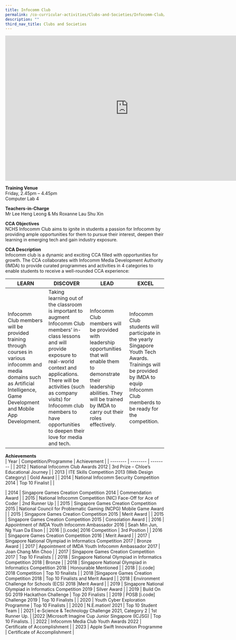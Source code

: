 ```yaml
---
title: Infocomm Club
permalink: /co-curricular-activities/Clubs-and-Societies/Infocomm-Club/
description: ""
third_nav_title: Clubs and Societies
---
```

<iframe allowfullscreen="true" height="460" width="780" frameborder="0" src="https://docs.google.com/presentation/d/e/2PACX-1vSlqcIgMlYvYpFo5VSwm21VwyRJtnaSVq5c4ZrkVSoHxZlubE40cSulOCxZwqg3x4A62XF5TTCMEQqG/embed?start=true&amp;loop=true&amp;delayms=5000"></iframe>

**Training Venue**
<br>Friday,  2.45pm – 4.45pm
<br>Computer Lab 4

**Teachers-in-Charge**
<br>Mr Lee Heng Leong & Ms Roxanne Lau Shu Xin<br>

**CCA Objectives**<br>
NCHS Infocomm Club aims to ignite in students a passion for Infocomm by providing ample opportunities for them to pursue their interest, deepen their learning in emerging tech and gain industry exposure.

**CCA Description**<br>
Infocomm club is a dynamic and exciting CCA filled with opportunities for growth. The CCA collaborates with Infocomm Media Development Authority (IMDA) to provide curated programmes and activities in 4 categories to enable students to receive a well-rounded CCA experience:

| **LEARN** | **DISCOVER** | **LEAD**  | **EXCEL** |
| -------- | -------- | --------  | -------- |
| Infocomm Club members will be provided training through courses in various infocomm and media domains such as Artificial Intelligence, Game Development and Mobile App Development. | Taking learning out of the classroom is important to augment Infocomm Club members’ in-class lessons and will provide exposure to real-world context and applications. There will be activities (such as company visits) for Infocomm club members to have opportunities to deepen their love for media and tech. | Infocomm Club members will be provided with leadership opportunities that will enable them to demonstrate their leadership abilities. They will be trained by IMDA to carry out their roles effectively. | Infocomm Club students will participate in the yearly Singapore Youth Tech Awards. Trainings will be provided by IMDA to equip Infocomm Club memberds to be ready for the competition. |

**Achievements**<br>
| Year | Competition/Programme | Achievement |
| -------- | -------- | -------- |
| 2012 | National Infocomm Club Awards 2012 | 3rd Prize – Chloe’s Educational Journey |
| 2013 | ITE Skills Competition 2013 (Web Design Category) | Gold Award |
| 2014 |  National Infocomm Security Competition 2014 | Top 10 Finalist |
|



| 2014 | Singapore Games Creation Competition 2014 | Commendation Award |
| 2015 | National Infocomm Competition (NIC) Face-Off for Ace of Coder | 2nd Runner Up |
| 2015 | Singapore Games Creation Competition 2015 | National Council for Problematic Gaming (NCPG) Mobile Game Award |
| 2015 | Singapore Games Creation Competition 2015 | Merit Award |
| 2015 | Singapore Games Creation Competition 2015 | Consolation Award |
| 2016 | Appointment of IMDA Youth Infocomm Ambassador 2016 | Seah Min Jun, Ng Yuan Da Elson |
| 2016 | \[i.code\] 2016 Competition | 3rd Position |
| 2016 | Singapore Games Creation Competition 2016 | Merit Award |
| 2017 | Singapore National Olympiad in Informatics Competition 2017 | Bronze Award |
| 2017 | Appointment of IMDA Youth Infocomm Ambassador 2017 | Joan Chang Min Choo |
| 2017 | Singapore Games Creation Competition 2017 | Top 10 Finalists |
| 2018 | Singapore National Olympiad in Informatics Competition 2018 | Bronze |
| 2018 | Singapore National Olympiad in Informatics Competition 2018 | Honourable Mentioned |
| 2018 | \[i.code\] 2018 Competition | Top 10 finalists |
| 2018 |Singapore Games Creation Competition 2018 | Top 10 Finalists and Merit Award |
| 2018 | Environment Challenge for Schools (ECS) 2018  |Merit Award |
| 2019 | Singapore National Olympiad in Informatics Competition 2019 | Silver Award |
| 2019 | Build On SG 2019 Hackathon Challenge | Top 20 Finalists |
| 2019 | POSB \[i.code\] Challenge 2019 | Top 10 Finalists |
| 2020 | Youth Cyber Exploration Programme | Top 10 Finalists |
| 2020 | N.E.mation! 2021 | Top 10 Student Team |
| 2021 | e-Science &amp; Technology Challenge 2021, Category 2 | 1st Runner Up. |
|2022 |Microsoft Imagine Cup Junior Singapore (ICJSG) | Top 10 Finalists. |
| 2022 | Infocomm Media Club Youth Awards 2022 | Certificate of Accomplishment |
| 2023 | Apple Swift Innovation Programme | Certificate of Accomplishment |